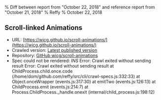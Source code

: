 % Diff between report from "October 22, 2018" and reference report from "October 21, 2018"
% Reffy
% October 22, 2018

## Scroll-linked Animations

- URL: [https://wicg.github.io/scroll-animations/](https://wicg.github.io/scroll-animations/)
- Crawled version: [Latest published version](undefined)
- Repository: [GitHub wicg/scroll-animations](https://github.com/wicg/scroll-animations)
- Spec could not be rendered: *INS* Error: Crawl exited without sending result Error: Crawl exited without sending result
    at ChildProcess.child.once.code (/home/dom/github.com/reffy/src/cli/crawl-specs.js:332:33)
    at Object.onceWrapper (events.js:317:30)
    at emitTwo (events.js:126:13)
    at ChildProcess.emit (events.js:214:7)
    at Process.ChildProcess._handle.onexit (internal/child_process.js:198:12)


